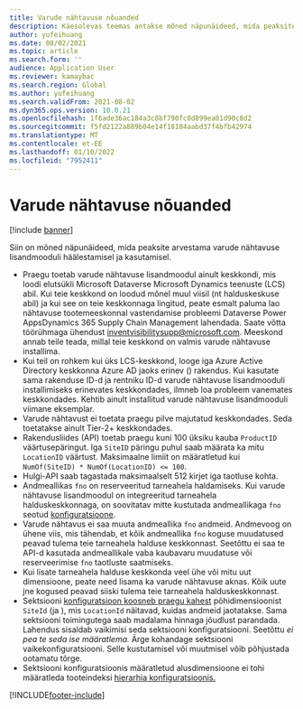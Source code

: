 ```yaml
---
title: Varude nähtavuse nõuanded
description: Käesolevas teemas antakse mõned näpunäideed, mida peaksite kaaluma varude nähtavuse lisandmooduli häälestamisel ja kasutamisel.
author: yufeihuang
ms.date: 08/02/2021
ms.topic: article
ms.search.form: ''
audience: Application User
ms.reviewer: kamaybac
ms.search.region: Global
ms.author: yufeihuang
ms.search.validFrom: 2021-08-02
ms.dyn365.ops.version: 10.0.21
ms.openlocfilehash: 1f6ade36ac184a3c8bf790fc0d899ea01d90c8d2
ms.sourcegitcommit: f5fd2122a889b04e14f18184aabd37f4bfb42974
ms.translationtype: MT
ms.contentlocale: et-EE
ms.lasthandoff: 01/10/2022
ms.locfileid: "7952411"
---
```

# <a name="inventory-visibility-tips"></a>Varude nähtavuse nõuanded

[!include [banner](../includes/banner.md)]

Siin on mõned näpunäideed, mida peaksite arvestama varude nähtavuse lisandmooduli häälestamisel ja kasutamisel.

- Praegu toetab varude nähtavuse lisandmoodul ainult keskkondi, mis loodi elutsükli Microsoft Dataverse Microsoft Dynamics teenuste (LCS) abil. Kui teie keskkond on loodud mõnel muul viisil (nt halduskeskuse abil) ja kui see on teie keskkonnaga lingitud, peate esmalt paluma lao nähtavuse tootemeeskonnal vastendamise probleemi Dataverse Power AppsDynamics 365 Supply Chain Management lahendada. Saate võtta töörühmaga ühendust [inventvisibilitysupp@microsoft.com](mailto:inventvisibilitysupp@microsoft.com). Meeskond annab teile teada, millal teie keskkond on valmis varude nähtavuse installima.
- Kui teil on rohkem kui üks LCS-keskkond, looge iga Azure Active Directory keskkonna Azure AD jaoks erinev () rakendus. Kui kasutate sama rakenduse ID-d ja rentniku ID-d varude nähtavuse lisandmooduli installimiseks erinevates keskkondades, ilmneb loa probleem vanemates keskkondades. Kehtib ainult installitud varude nähtavuse lisandmooduli viimane eksemplar.
- Varude nähtavust ei toetata praegu pilve majutatud keskkondades. Seda toetatakse ainult Tier-2+ keskkondades.
- Rakendusliides (API) toetab praegu kuni 100 üksiku kauba `ProductID` väärtusepäringut. Iga `SiteID` päringu puhul saab määrata ka mitu `LocationID` väärtust. Maksimaalne limiit on määratletud kui `NumOf(SiteID) * NumOf(LocationID) <= 100`.
- Hulgi-API saab tagastada maksimaalselt 512 kirjet iga taotluse kohta.
- Andmeallikas `fno` on reserveeritud tarneahela haldamiseks. Kui varude nähtavuse lisandmoodul on integreeritud tarneahela halduskeskkonnaga, on soovitatav mitte kustutada andmeallikaga `fno` seotud [konfiguratsioone](inventory-visibility-configuration.md#data-source-configuration).
- Varude nähtavus ei saa muuta andmeallika `fno` andmeid. Andmevoog on ühene viis, mis tähendab, et kõik andmeallika `fno` koguse muudatused peavad tulema teie tarneahela halduse keskkonnast. Seetõttu ei saa te API-d kasutada andmeallikale vaba kaubavaru muudatuse või reserveerimise `fno` taotluste saatmiseks.
- Kui lisate tarneahela halduse keskkonda veel ühe või mitu uut dimensioone, peate need lisama ka varude nähtavuse aknas. Kõik uute jne kogused peavad siiski tulema teie tarneahela halduskeskkonnast.
- Sektsiooni [konfiguratsioon koosneb praegu kahest](inventory-visibility-configuration.md#partition-configuration) põhidimensioonist `SiteId` (ja ), mis `LocationId` näitavad, kuidas andmeid jaotatakse. Sama sektsiooni toimingutega saab madalama hinnaga jõudlust parandada. Lahendus sisaldab vaikimisi seda sektsiooni konfiguratsiooni. Seetõttu *ei pea te seda ise määratlema.* Ärge kohandage sektsiooni vaikekonfiguratsiooni. Selle kustutamisel või muutmisel võib põhjustada ootamatu tõrge.
- Sektsiooni konfiguratsioonis määratletud alusdimensioone ei tohi määratleda tooteindeksi [hierarhia konfiguratsioonis.](inventory-visibility-configuration.md#index-configuration)

[!INCLUDE[footer-include](../../includes/footer-banner.md)]
